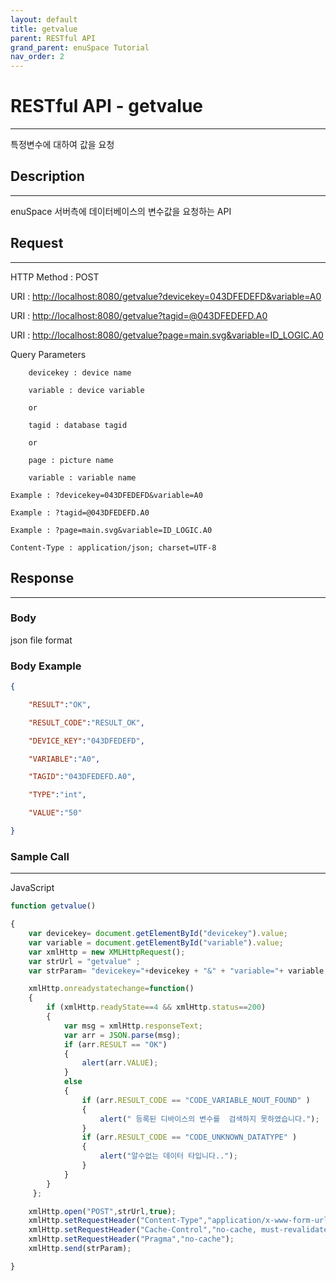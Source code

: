 ```yaml
---
layout: default
title: getvalue
parent: RESTful API
grand_parent: enuSpace Tutorial
nav_order: 2
---
```


# **RESTful API - getvalue**

---

특정변수에 대하여 값을 요청

## **Description**

---

enuSpace 서버측에 데이터베이스의 변수값을 요청하는 API

## **Request**

---

HTTP Method : POST

URI : [http://localhost:8080/getvalue?devicekey=043DFEDEFD&variable=A0](http://localhost:8080/getvalue?devicekey=043DFEDEFD&variable=A0)

URI : [http://localhost:8080/getvalue?tagid=@043DFEDEFD.A0](http://localhost:8080/getvalue?tagid=@043DFEDEFD.A0)

URI : [http://localhost:8080/getvalue?page=main.svg&variable=ID\_LOGIC.A0](http://localhost:8080/getvalue?page=main.svg&variable=ID_LOGIC.A0)

Query Parameters

```
    devicekey : device name

    variable : device variable

    or

    tagid : database tagid

    or

    page : picture name

    variable : variable name
```

`Example : ?devicekey=043DFEDEFD&variable=A0`

`Example : ?tagid=@043DFEDEFD.A0`

`Example : ?page=main.svg&variable=ID_LOGIC.A0`

`Content-Type : application/json; charset=UTF-8`

## **Response**

---

### **Body**

json file format

### **Body Example**

```json
{

    "RESULT":"OK",

    "RESULT_CODE":"RESULT_OK",

    "DEVICE_KEY":"043DFEDEFD",

    "VARIABLE":"A0",

    "TAGID":"043DFEDEFD.A0",

    "TYPE":"int",

    "VALUE":"50"

}
```

### **Sample Call**

---

JavaScript

```js
function getvalue()

{
    var devicekey= document.getElementById("devicekey").value;
    var variable = document.getElementById("variable").value;
    var xmlHttp = new XMLHttpRequest();
    var strUrl = "getvalue" ;
    var strParam= "devicekey="+devicekey + "&" + "variable="+ variable;  

    xmlHttp.onreadystatechange=function()
    {
        if (xmlHttp.readyState==4 && xmlHttp.status==200)
        {        
            var msg = xmlHttp.responseText;
            var arr = JSON.parse(msg);        
            if (arr.RESULT == "OK")
            {
                alert(arr.VALUE);
            }
            else
            {
                if (arr.RESULT_CODE == "CODE_VARIABLE_NOUT_FOUND" )
                {
                    alert(" 등록된 디바이스의 변수를  검색하지 못하였습니다.");
                }
                if (arr.RESULT_CODE == "CODE_UNKNOWN_DATATYPE" )
                {
                    alert("알수없는 데이터 타입니다..");
                }                
            }
        }
     };

    xmlHttp.open("POST",strUrl,true);    
    xmlHttp.setRequestHeader("Content-Type","application/x-www-form-urlencoded;charset=UTF-8");
    xmlHttp.setRequestHeader("Cache-Control","no-cache, must-revalidate");
    xmlHttp.setRequestHeader("Pragma","no-cache");
    xmlHttp.send(strParam);    

}
```



